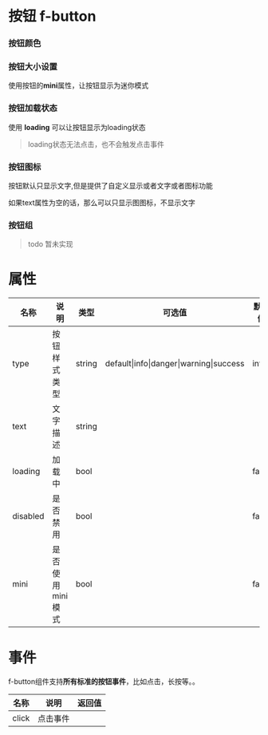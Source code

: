 # 按钮 f-button

### 按钮颜色
<demo path="./ButtonDemo1.vue"></demo>
### 按钮大小设置

使用按钮的**mini**属性，让按钮显示为迷你模式 

<demo path="./ButtonDemo2.vue"></demo>

### 按钮加载状态
使用 **loading** 可以让按钮显示为loading状态 

<demo path="./ButtonDemo3.vue"></demo>

> loading状态无法点击，也不会触发点击事件 

### 按钮图标

按钮默认只显示文字,但是提供了自定义显示或者文字或者图标功能

<demo path="./ButtonDemo4.vue"></demo>

如果text属性为空的话，那么可以只显示图图标，不显示文字

<demo path="./ButtonDemo5.vue"></demo>


### 按钮组

> todo 暂未实现

# 属性

| 名称     | 说明             | 类型   | 可选值                                  | 默认值 |
| -------- | ---------------- | ------ | --------------------------------------- | ------ |
| type     | 按钮样式类型     | string | default\|info\|danger\|warning\|success | info   |
| text     | 文字描述         | string |                                         |        |
| loading  | 加载中           | bool   |                                         | false  |
| disabled | 是否禁用         | bool   |                                         | false  |
| mini     | 是否使用mini模式 | bool   |                                         | false  |

# 事件

f-button组件支持**所有标准的按钮事件**，比如点击，长按等。。

| 名称  | 说明     | 返回值 |
| ----- | -------- | ------ |
| click | 点击事件 |        |

